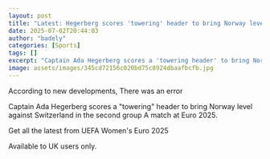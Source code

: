 ```yaml
---
layout: post
title: "Latest: Hegerberg scores 'towering' header to bring Norway level against Switzerland"
date: 2025-07-02T20:44:03
author: "badely"
categories: [Sports]
tags: []
excerpt: "Captain Ada Hegerberg scores a 'towering header' to bring Norway level against Switzerland in the second group A match at Euro 2025."
image: assets/images/345cd72156c020bd75c8924dbaafbcfb.jpg
---
```


According to new developments, There was an error

Captain Ada Hegerberg scores a "towering" header to bring Norway level against Switzerland in the second group A match at Euro 2025.

Get all the latest from UEFA Women's Euro 2025

Available to UK users only.

